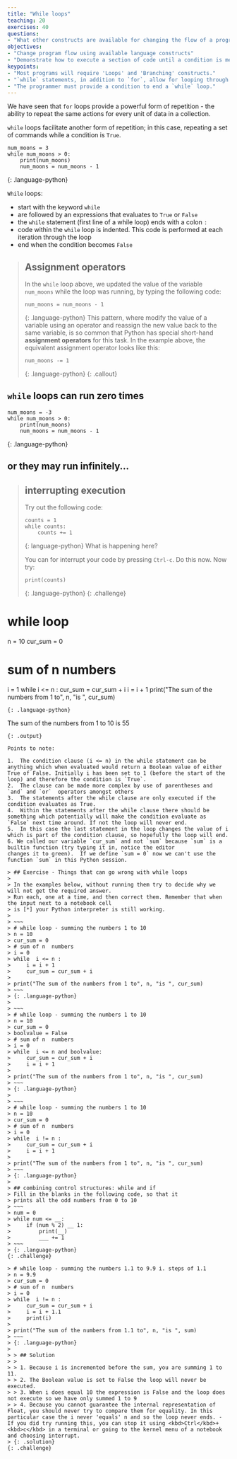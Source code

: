 ```yaml
---
title: "While loops"
teaching: 20
exercises: 40
questions:
- "What other constructs are available for changing the flow of a program?"
objectives:
- "Change program flow using available language constructs"
- "Demonstrate how to execute a section of code until a condition is met"
keypoints:
- "Most programs will require 'Loops' and 'Branching' constructs."
- "`while` statements, in addition to `for`, allow for looping through sections of code"
- "The programmer must provide a condition to end a `while` loop."
---
```


We have seen that `for` loops provide a powerful form of repetition - the ability to repeat the same actions for every unit of data in a collection.

`while` loops facilitate another form of repetition; in this case, repeating a set of commands while a condition is `True`.

~~~
num_moons = 3
while num_moons > 0:
    print(num_moons)
    num_moons = num_moons - 1
~~~
{: .language-python}

`While` loops:
* start with the keyword `while`
* are followed by an expressions that evaluates to `True` or `False`
* the `while` statement (first line of a while loop) ends with a colon `:`
* code within the `while` loop is indented. This code is performed at each iteration through the loop
* end when the condition becomes `False`

> ## Assignment operators
> In the `while` loop above, we updated the value of the variable `num_moons` while the loop was running,
> by typing the following code:
> ~~~
> num_moons = num_moons - 1
> ~~~
> {: .language-python}
> This pattern, where modify the value of a variable using an operator and reassign the new value back to the same
> variable, is so common that Python has special short-hand **assignment operators** for this task. In the example above, 
> the equivalent assignment operator looks like this:
> ~~~
> num_moons -= 1
> ~~~
> {: .language-python}
{: .callout}

## `while` loops can run zero times
~~~
num_moons = -3
while num_moons > 0:
    print(num_moons)
    num_moons = num_moons - 1
~~~
{: .language-python}

## or they may run infinitely... 
> ## interrupting execution
> Try out the following code:
> ~~~
> counts = 1
> while counts:
>     counts += 1
> ~~~
> {: language-python}
> What is happening here?
> 
> You can for interrupt your code by pressing `Ctrl-c`.
> Do this now. Now try:
> ~~~
> print(counts)
> ~~~
> {: .language-python}
{: .challenge}
# while loop
n = 10
cur_sum = 0
# sum of n  numbers
i = 1
while  i <= n :
    cur_sum = cur_sum + i
    i = i + 1
print("The sum of the numbers from 1 to", n, "is ", cur_sum)
~~~
{: .language-python}

~~~
The sum of the numbers from 1 to 10 is 55
~~~
{: .output}

Points to note:

1.	The condition clause (i <= n) in the while statement can be anything which when evaluated would return a Boolean value of either True of False. Initially i has been set to 1 (before the start of the loop) and therefore the condition is `True`.
2.	The clause can be made more complex by use of parentheses and `and` and `or`  operators amongst others
3.	The statements after the while clause are only executed if the condition evaluates as True.
4.	Within the statements after the while clause there should be something which potentially will make the condition evaluate as `False` next time around. If not the loop will never end.
5.  In this case the last statement in the loop changes the value of i which is part of the condition clause, so hopefully the loop will end.
6. We called our variable `cur_sum` and not `sum` because `sum` is a builtin function (try typing it in, notice the editor
changes it to green).  If we define `sum = 0` now we can't use the function `sum` in this Python session.

> ## Exercise - Things that can go wrong with while loops
>
> In the examples below, without running them try to decide why we will not get the required answer.
> Run each, one at a time, and then correct them. Remember that when the input next to a notebook cell
> is [*] your Python interpreter is still working.
>
> ~~~
> # while loop - summing the numbers 1 to 10
> n = 10
> cur_sum = 0
> # sum of n  numbers
> i = 0
> while  i <= n :
>     i = i + 1
>     cur_sum = cur_sum + i
>     
> print("The sum of the numbers from 1 to", n, "is ", cur_sum)
> ~~~
> {: .language-python}
>
> ~~~
> # while loop - summing the numbers 1 to 10
> n = 10
> cur_sum = 0
> boolvalue = False
> # sum of n  numbers
> i = 0
> while  i <= n and boolvalue:
>     cur_sum = cur_sum + i
>     i = i + 1
>     
> print("The sum of the numbers from 1 to", n, "is ", cur_sum)
> ~~~
> {: .language-python}
>
> ~~~
> # while loop - summing the numbers 1 to 10
> n = 10
> cur_sum = 0
> # sum of n  numbers
> i = 0
> while  i != n :
>     cur_sum = cur_sum + i
>     i = i + 1
>
> print("The sum of the numbers from 1 to", n, "is ", cur_sum)
> ~~~
> {: .language-python}
>
> ## combining control structures: while and if
> Fill in the blanks in the following code, so that it 
> prints all the odd numbers from 0 to 10
> ~~~
> num = 0
> while num <= __: 
>     if (num % 2) __ 1:
>         print(__)
>         ___ += 1
> ~~~
> {: .language-python}
{: .challenge}

> # while loop - summing the numbers 1.1 to 9.9 i. steps of 1.1
> n = 9.9
> cur_sum = 0
> # sum of n  numbers
> i = 0
> while  i != n :
>     cur_sum = cur_sum + i
>     i = i + 1.1
>     print(i)
>     
> print("The sum of the numbers from 1.1 to", n, "is ", sum)
> ~~~
> {: .language-python}
>
> > ## Solution
> >
> > 1. Because i is incremented before the sum, you are summing 1 to 11.
> > 2. The Boolean value is set to False the loop will never be executed.
> > 3. When i does equal 10 the expression is False and the loop does not execute so we have only summed 1 to 9
> > 4. Because you cannot guarantee the internal representation of Float, you should never try to compare them for equality. In this particular case the i never 'equals' n and so the loop never ends. - If you did try running this, you can stop it using <kbd>Ctrl</kbd>+<kbd>c</kbd> in a terminal or going to the kernel menu of a notebook and choosing interrupt.
> {: .solution}
{: .challenge}

